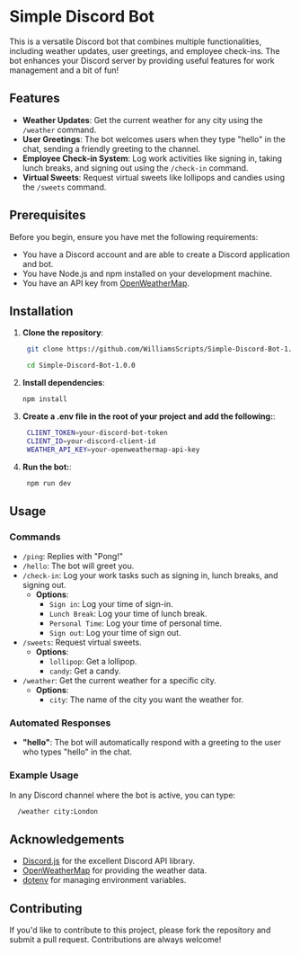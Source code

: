 # Simple Discord Bot

This is a versatile Discord bot that combines multiple functionalities, including weather updates, user greetings, and employee check-ins. The bot enhances your Discord server by providing useful features for work management and a bit of fun!

## Features

- **Weather Updates**: Get the current weather for any city using the `/weather` command.
- **User Greetings**: The bot welcomes users when they type "hello" in the chat, sending a friendly greeting to the channel.
- **Employee Check-in System**: Log work activities like signing in, taking lunch breaks, and signing out using the `/check-in` command.
- **Virtual Sweets**: Request virtual sweets like lollipops and candies using the `/sweets` command.

## Prerequisites

Before you begin, ensure you have met the following requirements:

- You have a Discord account and are able to create a Discord application and bot.
- You have Node.js and npm installed on your development machine.
- You have an API key from [OpenWeatherMap](https://openweathermap.org/api).

## Installation

1. **Clone the repository**:

   ```bash
    git clone https://github.com/WilliamsScripts/Simple-Discord-Bot-1.0.0.git

    cd Simple-Discord-Bot-1.0.0
   ```
2. **Install dependencies**:
   ```bash 
   npm install
   ```
3. **Create a .env file in the root of your project and add the following:**:
   ```bash 
    CLIENT_TOKEN=your-discord-bot-token
    CLIENT_ID=your-discord-client-id
    WEATHER_API_KEY=your-openweathermap-api-key
   ```
4. **Run the bot:**:
   ```bash 
    npm run dev
   ```
## Usage
### Commands

- `/ping`: Replies with "Pong!"
- `/hello`: The bot will greet you.
- `/check-in`: Log your work tasks such as signing in, lunch breaks, and signing out.
  - **Options**:
    - `Sign in`: Log your time of sign-in.
    - `Lunch Break`: Log your time of lunch break.
    - `Personal Time`: Log your time of personal time.
    - `Sign out`: Log your time of sign out.
- `/sweets`: Request virtual sweets.
  - **Options**:
    - `lollipop`: Get a lollipop.
    - `candy`: Get a candy.
- `/weather`: Get the current weather for a specific city.
  - **Options**:
    - `city`: The name of the city you want the weather for.

### Automated Responses

- **"hello"**: The bot will automatically respond with a greeting to the user who types "hello" in the chat.

### Example Usage

In any Discord channel where the bot is active, you can type:
  ```bash
    /weather city:London
  ```

## Acknowledgements

- [Discord.js](https://discord.js.org/) for the excellent Discord API library.
- [OpenWeatherMap](https://openweathermap.org/) for providing the weather data.
- [dotenv](https://github.com/motdotla/dotenv) for managing environment variables.

## Contributing

If you'd like to contribute to this project, please fork the repository and submit a pull request. Contributions are always welcome!
